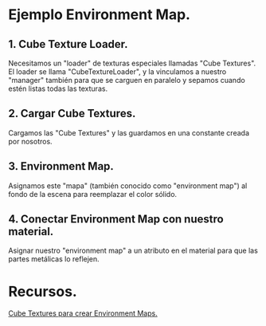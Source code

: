 # Ejemplo Environment Map.
## 1. Cube Texture Loader.
Necesitamos un "loader" de texturas especiales llamadas "Cube Textures". El loader se llama "CubeTextureLoader", y la vinculamos a nuestro "manager" también para que se carguen en paralelo y sepamos cuando estén listas todas las texturas.

## 2. Cargar Cube Textures.
Cargamos las "Cube Textures" y las guardamos en una constante creada por nosotros.

## 3. Environment Map.
Asignamos este "mapa" (también conocido como "environment map") al fondo de la escena para reemplazar el color sólido.

## 4. Conectar Environment Map con nuestro material.
Asignar nuestro "environment map" a un atributo en el material para que las partes metálicas lo reflejen.

# Recursos.
[Cube Textures para crear Environment Maps.](https://www.humus.name/index.php?page=Textures)
